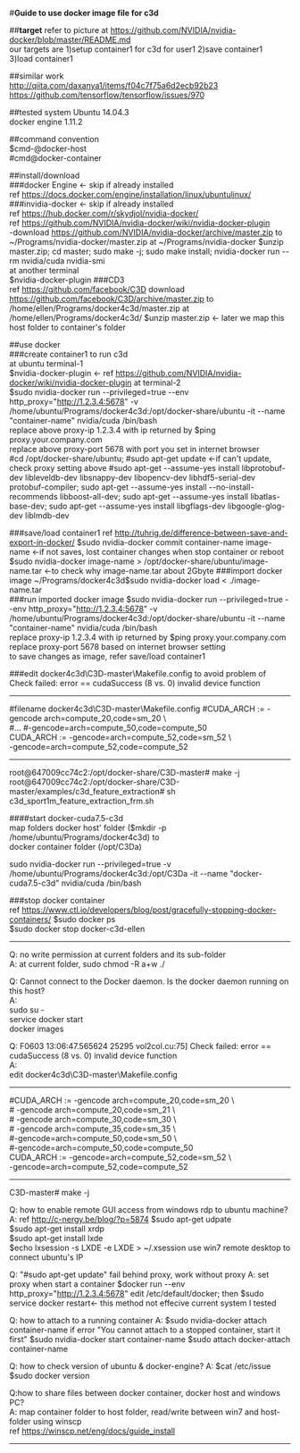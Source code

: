 #**Guide to use docker image file for c3d**

##**target**
refer to picture at https://github.com/NVIDIA/nvidia-docker/blob/master/README.md  
our targets are
1)setup container1 for c3d for user1
2)save container1  
3)load container1  

##similar work  
  http://qiita.com/daxanya1/items/f04c7f75a6d2ecb92b23  
  https://github.com/tensorflow/tensorflow/issues/970  
  
##tested system
Ubuntu 14.04.3  
docker engine 1.11.2 

##command convention  
$cmd-@docker-host  
\#cmd@docker-container

##install/download  
###docker Engine  <- skip if already installed  
	ref https://docs.docker.com/engine/installation/linux/ubuntulinux/  
###invidia-docker  <- skip if already installed  
	ref https://hub.docker.com/r/skydjol/nvidia-docker/  
    	ref https://github.com/NVIDIA/nvidia-docker/wiki/nvidia-docker-plugin	
	-download https://github.com/NVIDIA/nvidia-docker/archive/master.zip to ~/Programs/nvidia-docker/master.zip 
	at ~/Programs/nvidia-docker
	$unzip master.zip; cd master; sudo make -j; sudo make install; nvidia-docker run --rm nvidia/cuda nvidia-smi  
	at another terminal  
	$nvidia-docker-plugin
###CD3  
	ref https://github.com/facebook/C3D
    	download https://github.com/facebook/C3D/archive/master.zip to /home/ellen/Programs/docker4c3d/master.zip
	at /home/ellen/Programs/docker4c3d/
	$unzip master.zip <- later we map this host folder to container's folder

##use docker  
###create container1 to run c3d  
	at ubuntu terminal-1  
  	$nvidia-docker-plugin <- ref https://github.com/NVIDIA/nvidia-docker/wiki/nvidia-docker-plugin
	at terminal-2  
  	$sudo nvidia-docker run --privileged=true --env http_proxy="http://1.2.3.4:5678" -v /home/ubuntu/Programs/docker4c3d:/opt/docker-share/ubuntu -it --name "container-name" nvidia/cuda /bin/bash  
  		replace above proxy-ip 1.2.3.4 with ip returned by $ping proxy.your.company.com  
  		replace above proxy-port 5678 with port you set in internet browser  
	\#cd /opt/docker-share/ubuntu; 
	\#sudo apt-get update <-if can't update, check proxy setting above
	\#sudo apt-get --assume-yes install libprotobuf-dev libleveldb-dev libsnappy-dev libopencv-dev libhdf5-serial-dev protobuf-compiler; sudo apt-get --assume-yes install --no-install-recommends libboost-all-dev; sudo apt-get --assume-yes install libatlas-base-dev; sudo apt-get --assume-yes install libgflags-dev libgoogle-glog-dev liblmdb-dev 
	
###save/load container1 
	ref http://tuhrig.de/difference-between-save-and-export-in-docker/ 
	$sudo nvidia-docker commit container-name image-name <-if not saves, lost container changes when stop container or reboot
	$sudo nvidia-docker image-name > /opt/docker-share/ubuntu/image-name.tar <-to check why image-name.tar about 2Gbyte
###import docker image
	~/Programs/docker4c3d$sudo nvidia-docker load < ./image-name.tar  
###run imported docker image
	$sudo nvidia-docker run --privileged=true --env http_proxy="http://1.2.3.4:5678" -v /home/ubuntu/Programs/docker4c3d:/opt/docker-share/ubuntu -it --name "container-name" nvidia/cuda /bin/bash  
	  	replace proxy-ip 1.2.3.4 with ip returned by $ping proxy.your.company.com  
	  	replace proxy-port 5678 based on internet browser setting  
	to save changes as image, refer save/load container1 
	

###edit docker4c3d\C3D-master\Makefile.config
to avoid problem of Check failed: error == cudaSuccess (8 vs. 0)  invalid device function

***  
\#filename docker4c3d\C3D-master\Makefile.config
\#CUDA_ARCH := -gencode arch=compute_20,code=sm_20 \\  
\#\...
		\#-gencode=arch=compute_50,code=compute_50   
CUDA_ARCH := -gencode=arch=compute_52,code=sm_52  \\  
-gencode=arch=compute_52,code=compute_52
***  
root@647009cc74c2:/opt/docker-share/C3D-master# make -j  
root@647009cc74c2:/opt/docker-share/C3D-master/examples/c3d_feature_extraction# sh c3d_sport1m_feature_extraction_frm.sh

####start docker-cuda7.5-c3d  
   map folders 
   docker host' folder ($mkdir -p /home/ubuntu/Programs/docker4c3d) 
   to  
   docker container folder (/opt/C3Da)

sudo nvidia-docker run --privileged=true -v /home/ubuntu/Programs/docker4c3d:/opt/C3Da -it --name "docker-cuda7.5-c3d" nvidia/cuda /bin/bash

###stop docker container  
ref https://www.ctl.io/developers/blog/post/gracefully-stopping-docker-containers/
$sudo docker ps  
$sudo docker stop docker-c3d-ellen  

-----------------
Q: no write permission at current folders and its sub-folder  
A: at current folder, sudo chmod -R a+w ./  

Q: Cannot connect to the Docker daemon. Is the docker daemon running on this host?  
A:  
sudo su -  
service docker start  
docker images

Q: F0603 13:06:47.565624 25295 vol2col.cu:75] Check failed: error == cudaSuccess (8 vs. 0)  invalid device function  
A:   
edit docker4c3d\C3D-master\Makefile.config
***
\#CUDA_ARCH := -gencode arch=compute_20,code=sm_20 \\  
\#		-gencode arch=compute_20,code=sm_21 \\  
\#		-gencode arch=compute_30,code=sm_30 \\  
\#		-gencode arch=compute_35,code=sm_35 \\  
		\#-gencode=arch=compute_50,code=sm_50  \\  
		\#-gencode=arch=compute_50,code=compute_50   
CUDA_ARCH := -gencode=arch=compute_52,code=sm_52  \\  
-gencode=arch=compute_52,code=compute_52
***

C3D-master# make -j

Q: how to enable remote GUI access from windows rdp to ubuntu machine?
A: ref http://c-nergy.be/blog/?p=5874 
   $sudo apt-get udpate  
   $sudo apt-get install xrdp  
   $sudo apt-get install lxde  
   $echo lxsession -s LXDE -e LXDE > ~/.xsession 
   use win7 remote desktop to connect ubuntu's IP  

Q: "\#sudo apt-get update" fail behind proxy, work without proxy
A: set proxy when start a container $docker run --env http_proxy="http://1.2.3.4:5678" 
edit /etc/default/docker; then $sudo service docker restart<- this method not effecive current system I tested

Q: how to attach to a running container
A:	$sudo nvidia-docker attach container-name
	if error "You cannot attach to a stopped container, start it first"
	$sudo nvidia-docker start container-name
	$sudo attach docker-attach container-name

Q: how to check version of ubuntu & docker-engine?
A:	$cat /etc/issue
  	$sudo docker version

Q:how to share files between docker container, docker host and windows PC?  
A:	map container folder to host folder, read/write between win7 and host-folder using winscp  
		ref https://winscp.net/eng/docs/guide_install

---------------

